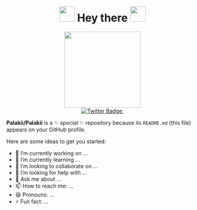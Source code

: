 <div align="center">
  <h1><img src="https://media.giphy.com/media/hvRJCLFzcasrR4ia7z/giphy.gif" width="40px"/> Hey there <img src="https://media.giphy.com/media/hvRJCLFzcasrR4ia7z/giphy.gif" width="40px"/></h1>
</div>

<!--### Hi there 👋--> 

<div id="header" align="center">
  <img src="https://res.cloudinary.com/hxn7xk7oa/image/fetch/c_lfill,w_1200,h_1200,q_100,f_auto/https://images.ongaia.com/ipfs/QmNjpiA5XVNHTsoeztQ1DsYYCnW9rpsKgv1BhJK8ZvnK7z" width="200"/>
</div>

<div id="badges" align="center">
  <a href="https://twitter.com/iampalaki" target="_blank">
    <img src="https://img.shields.io/badge/Twitter-blue?style=for-the-badge&logo=twitter&logoColor=white" alt="Twitter Badge"/>
  </a>
  <a href="https://komarev.com/ghpvc/?Palakii">
    <img src="https://komarev.com/ghpvc/?Palakii&style=flat-square&color=blue" alt=""/>
  </a>
</div>

<div>
  <p></p>
</div>

**Palakii/Palakii** is a ✨ _special_ ✨ repository because its `README.md` (this file) appears on your GitHub profile.

Here are some ideas to get you started:

- 🔭 I’m currently working on ...
- 🌱 I’m currently learning ...
- 👯 I’m looking to collaborate on ...
- 🤔 I’m looking for help with ...
- 💬 Ask me about ...
- 📫 How to reach me: ...
- 😄 Pronouns: ...
- ⚡ Fun fact: ...
